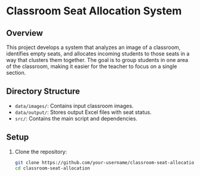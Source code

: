 # Classroom Seat Allocation System

## Overview
This project develops a system that analyzes an image of a classroom, identifies empty seats, and allocates incoming students to those seats in a way that clusters them together. The goal is to group students in one area of the classroom, making it easier for the teacher to focus on a single section.

## Directory Structure
- `data/images/`: Contains input classroom images.
- `data/output/`: Stores output Excel files with seat status.
- `src/`: Contains the main script and dependencies.

## Setup
1. Clone the repository:
   ```bash
   git clone https://github.com/your-username/classroom-seat-allocation.git
   cd classroom-seat-allocation